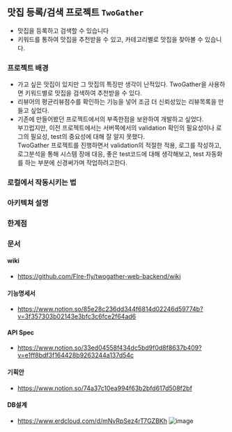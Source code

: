 ## 맛집 등록/검색 프로젝트 `TwoGather`

- 맛집을 등록하고 검색할 수 있습니다<br>
- 키워드를 통하여 맛집을 추천받을 수 있고, 카테고리별로 맛집을 찾아볼 수 있습니다.

### 프로젝트 배경
- 가고 싶은 맛집이 있지만 그 맛집의 특징만 생각이 난적있다. TwoGather을 사용하면 키워드별로 맛집을 검색하여 추천받을 수 있다.
- 리뷰어의 평균리뷰점수를 확인하는 기능을 넣어 조금 더 신뢰성있는 리뷰목록을 만들고 싶었다.
- 기존에 만들어봤던 프로젝트에서의 부족한점을 보완하여 개발하고 싶었다.
  <br>부끄럽지만, 이전 프로젝트에서는 서버쪽에서의 validation 확인의 필요성이나 로그의 필요성, test의 중요성에 대해 잘 알지 못했다.
  <br>TwoGather 프로젝트를 진행하면서 validation의 적절한 적용, 로그를 작성하고, 로그분석을 통해 시스템 장애 대응, 좋은 test코드에 대해 생각해보고, test 자동화를 하는 부분에 신경써가며 작업하려고한다.

### 로컬에서 작동시키는 법

### 아키텍쳐 설명

### 한계점

### 문서

#### wiki
- https://github.com/Flre-fly/twogather-web-backend/wiki
#### 기능명세서
- https://www.notion.so/85e28c236dd344f6814d02246d59774b?v=3f357303b02143e3bfc3c6fce2f64ad6

#### API Spec
- https://www.notion.so/33ed04558f434dc5bd9f0d8f8637b409?v=e1ff8bdf3f164428b9263244a137d54c

#### 기획안 
- https://www.notion.so/74a37c10ea994f63b2bfd617d508f2bf

#### DB설계
- https://www.erdcloud.com/d/mNvRpSez4rT7GZBKh
![image](https://user-images.githubusercontent.com/66842566/233318029-9a21ecaf-0631-4df0-a446-404a4c42e6ad.png)


